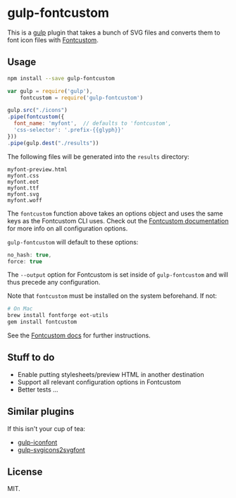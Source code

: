 # gulp-fontcustom

This is a [gulp](http://gulpjs.com/) plugin that takes a bunch of SVG files and converts them to font icon files with [Fontcustom](https://github.com/FontCustom/fontcustom/).

## Usage

```bash
npm install --save gulp-fontcustom
```
```javascript
var gulp = require('gulp'),
    fontcustom = require('gulp-fontcustom')

gulp.src("./icons")
.pipe(fontcustom({
  font_name: 'myfont',  // defaults to 'fontcustom',
  'css-selector': '.prefix-{{glyph}}'
}))
.pipe(gulp.dest("./results"))
```

The following files will be generated into the `results` directory:

```
myfont-preview.html
myfont.css
myfont.eot
myfont.ttf
myfont.svg
myfont.woff
```
The `fontcustom` function above takes an options object and uses the same keys as the Fontcustom CLI uses. Check out the [Fontcustom documentation](https://github.com/FontCustom/fontcustom/) for more info on all configuration options.

`gulp-fontcustom` will default to these options:

```javascript
no_hash: true,
force: true
```

The `--output` option for Fontcustom is set inside of `gulp-fontcustom` and will thus precede any configuration.

Note that `fontcustom` must be installed on the system beforehand. If not:

```bash
# On Mac
brew install fontforge eot-utils
gem install fontcustom
```

See the [Fontcustom docs](https://github.com/FontCustom/fontcustom/) for further instructions.

## Stuff to do

- Enable putting stylesheets/preview HTML in another destination
- Support all relevant configuration options in Fontcustom
- Better tests ...

## Similar plugins

If this isn't your cup of tea:

- [gulp-iconfont](https://github.com/nfroidure/gulp-iconfont)
- [gulp-svgicons2svgfont](https://github.com/nfroidure/gulp-svgicons2svgfont)

## License

MIT.
